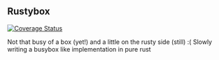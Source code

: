 ## Rustybox
[![Coverage Status](https://coveralls.io/repos/github/Valmarelox/rustybox/badge.svg?branch=master)](https://coveralls.io/github/Valmarelox/rustybox?branch=master)

Not that busy of a box (yet!) and a little on the rusty side (still) :(
Slowly writing a busybox like implementation in pure rust
